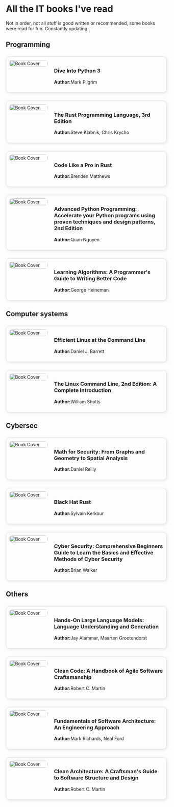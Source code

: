 
# All the IT books I've read

Not in order, not all stuff is good written or recommended, some books were read for fun. Constantly updating.

## Programming
<!------------------------------------------------------------------------------>
<div style="display: flex; align-items: flex-start; gap: 20px; padding: 10px; border: 1px solid #ddd; border-radius: 12px; box-shadow: 2px 2px 8px rgba(0,0,0,0.1); margin-top: 25px; ">
<!-- Book Cover -->
   <div style="flex: 0 0 120px;">
    <img src="{{site.url}}/images/books/6919462.jpg" alt="Book Cover" style="width: 100%; border-radius: 8px;"/>
  </div>
  <!-- Book Info -->
  <div style="flex: 1;">
    <h3>Dive Into Python 3</h3>
    <p><strong>Author:</strong>Mark Pilgrim</p>

     
 </div>
</div>

<!------------------------------------------------------------------------------>
<div style="display: flex; align-items: flex-start; gap: 20px; padding: 10px; border: 1px solid #ddd; border-radius: 12px; box-shadow: 2px 2px 8px rgba(0,0,0,0.1); margin-top: 25px; ">
<!-- Book Cover -->
   <div style="flex: 0 0 120px;">
    <img src="{{site.url}}/images/books/230337126.jpg" alt="Book Cover" style="width: 100%; border-radius: 8px;"/>
  </div>
  <!-- Book Info -->
  <div style="flex: 1;">
    <h3>The Rust Programming Language, 3rd Edition</h3>
    <p><strong>Author:</strong>Steve Klabnik, Chris Krycho</p>

     
 </div>
</div>

<!------------------------------------------------------------------------------>
<div style="display: flex; align-items: flex-start; gap: 20px; padding: 10px; border: 1px solid #ddd; border-radius: 12px; box-shadow: 2px 2px 8px rgba(0,0,0,0.1); margin-top: 25px; ">
<!-- Book Cover -->
   <div style="flex: 0 0 120px;">
    <img src="{{site.url}}/images/books/60509158.jpg" alt="Book Cover" style="width: 100%; border-radius: 8px;"/>
  </div>
  <!-- Book Info -->
  <div style="flex: 1;">
    <h3>Code Like a Pro in Rust</h3>
    <p><strong>Author:</strong>Brenden Matthews</p>

     
 </div>
</div>

<!------------------------------------------------------------------------------>
<div style="display: flex; align-items: flex-start; gap: 20px; padding: 10px; border: 1px solid #ddd; border-radius: 12px; box-shadow: 2px 2px 8px rgba(0,0,0,0.1); margin-top: 25px; ">
<!-- Book Cover -->
   <div style="flex: 0 0 120px;">
    <img src="{{site.url}}/images/books/61401602.jpg" alt="Book Cover" style="width: 100%; border-radius: 8px;"/>
  </div>
  <!-- Book Info -->
  <div style="flex: 1;">
    <h3>Advanced Python Programming: Accelerate your Python programs using proven techniques and design patterns, 2nd Edition</h3>
    <p><strong>Author:</strong>Quan Nguyen</p>

     
 </div>
</div>

<!------------------------------------------------------------------------------>
<div style="display: flex; align-items: flex-start; gap: 20px; padding: 10px; border: 1px solid #ddd; border-radius: 12px; box-shadow: 2px 2px 8px rgba(0,0,0,0.1); margin-top: 25px; ">
<!-- Book Cover -->
   <div style="flex: 0 0 120px;">
    <img src="{{site.url}}/images/books/59018209.jpg" alt="Book Cover" style="width: 100%; border-radius: 8px;"/>
  </div>
  <!-- Book Info -->
  <div style="flex: 1;">
    <h3>Learning Algorithms: A Programmer's Guide to Writing Better Code</h3>
    <p><strong>Author:</strong>George Heineman</p>

     
 </div>
</div>


## Computer systems
<!------------------------------------------------------------------------------>
<div style="display: flex; align-items: flex-start; gap: 20px; padding: 10px; border: 1px solid #ddd; border-radius: 12px; box-shadow: 2px 2px 8px rgba(0,0,0,0.1); margin-top: 25px; ">
<!-- Book Cover -->
   <div style="flex: 0 0 120px;">
    <img src="{{site.url}}/images/books/59841860.jpg" alt="Book Cover" style="width: 100%; border-radius: 8px;"/>
  </div>
  <!-- Book Info -->
  <div style="flex: 1;">
    <h3>Efficient Linux at the Command Line</h3>
    <p><strong>Author:</strong>Daniel J. Barrett</p>

     
 </div>
</div>

<!------------------------------------------------------------------------------>
<div style="display: flex; align-items: flex-start; gap: 20px; padding: 10px; border: 1px solid #ddd; border-radius: 12px; box-shadow: 2px 2px 8px rgba(0,0,0,0.1); margin-top: 25px; ">
<!-- Book Cover -->
   <div style="flex: 0 0 120px;">
    <img src="{{site.url}}/images/books/199455828.jpg" alt="Book Cover" style="width: 100%; border-radius: 8px;"/>
  </div>
  <!-- Book Info -->
  <div style="flex: 1;">
    <h3>The Linux Command Line, 2nd Edition: A Complete Introduction</h3>
    <p><strong>Author:</strong>William Shotts</p>

     
 </div>
</div>

## Cybersec
<!------------------------------------------------------------------------------>
<div style="display: flex; align-items: flex-start; gap: 20px; padding: 10px; border: 1px solid #ddd; border-radius: 12px; box-shadow: 2px 2px 8px rgba(0,0,0,0.1); margin-top: 25px; ">
<!-- Book Cover -->
   <div style="flex: 0 0 120px;">
    <img src="{{site.url}}/images/books/61907887.jpg" alt="Book Cover" style="width: 100%; border-radius: 8px;"/>
  </div>
  <!-- Book Info -->
  <div style="flex: 1;">
    <h3>Math for Security: From Graphs and Geometry to Spatial Analysis</h3>
    <p><strong>Author:</strong>Daniel Reilly</p>

     
 </div>
</div>

<!------------------------------------------------------------------------------>
<div style="display: flex; align-items: flex-start; gap: 20px; padding: 10px; border: 1px solid #ddd; border-radius: 12px; box-shadow: 2px 2px 8px rgba(0,0,0,0.1); margin-top: 25px; ">
<!-- Book Cover -->
   <div style="flex: 0 0 120px;">
    <img src="{{site.url}}/images/books/black_hat_rust_cover.jpg" alt="Book Cover" style="width: 100%; border-radius: 8px;"/>
  </div>
  <!-- Book Info -->
  <div style="flex: 1;">
    <h3>Black Hat Rust</h3>
    <p><strong>Author:</strong>Sylvain Kerkour</p>

     
 </div>
</div>

<!------------------------------------------------------------------------------>
<div style="display: flex; align-items: flex-start; gap: 20px; padding: 10px; border: 1px solid #ddd; border-radius: 12px; box-shadow: 2px 2px 8px rgba(0,0,0,0.1); margin-top: 25px; ">
<!-- Book Cover -->
   <div style="flex: 0 0 120px;">
    <img src="{{site.url}}/images/books/52018552.jpg" alt="Book Cover" style="width: 100%; border-radius: 8px;"/>
  </div>
  <!-- Book Info -->
  <div style="flex: 1;">
    <h3>Cyber Security: Comprehensive Beginners Guide to Learn the Basics and Effective Methods of Cyber Security</h3>
    <p><strong>Author:</strong>Brian Walker</p>

     
 </div>
</div>


## Others
<!------------------------------------------------------------------------------>
<div style="display: flex; align-items: flex-start; gap: 20px; padding: 10px; border: 1px solid #ddd; border-radius: 12px; box-shadow: 2px 2px 8px rgba(0,0,0,0.1); margin-top: 25px; ">
<!-- Book Cover -->
   <div style="flex: 0 0 120px;">
    <img src="{{site.url}}/images/books/210408850.jpg" alt="Book Cover" style="width: 100%; border-radius: 8px;"/>
  </div>
  <!-- Book Info -->
  <div style="flex: 1;">
    <h3>Hands-On Large Language Models: Language Understanding and Generation</h3>
    <p><strong>Author:</strong>Jay Alammar, Maarten Grootendorst</p>

     
 </div>
</div>

<!------------------------------------------------------------------------------>
<div style="display: flex; align-items: flex-start; gap: 20px; padding: 10px; border: 1px solid #ddd; border-radius: 12px; box-shadow: 2px 2px 8px rgba(0,0,0,0.1); margin-top: 25px; ">
<!-- Book Cover -->
   <div style="flex: 0 0 120px;">
    <img src="{{site.url}}/images/books/clean_code.jpg" alt="Book Cover" style="width: 100%; border-radius: 8px;"/>
  </div>
  <!-- Book Info -->
  <div style="flex: 1;">
    <h3>Clean Code: A Handbook of Agile Software Craftsmanship </h3>
    <p><strong>Author:</strong>Robert C. Martin</p>

     
 </div>
</div>

<!------------------------------------------------------------------------------>
<div style="display: flex; align-items: flex-start; gap: 20px; padding: 10px; border: 1px solid #ddd; border-radius: 12px; box-shadow: 2px 2px 8px rgba(0,0,0,0.1); margin-top: 25px; ">
<!-- Book Cover -->
   <div style="flex: 0 0 120px;">
    <img src="{{site.url}}/images/books/44144493.jpg" alt="Book Cover" style="width: 100%; border-radius: 8px;"/>
  </div>
  <!-- Book Info -->
  <div style="flex: 1;">
    <h3>Fundamentals of Software Architecture: An Engineering Approach</h3>
    <p><strong>Author:</strong>Mark Richards, Neal Ford</p>

     
 </div>
</div>

<!------------------------------------------------------------------------------>
<div style="display: flex; align-items: flex-start; gap: 20px; padding: 10px; border: 1px solid #ddd; border-radius: 12px; box-shadow: 2px 2px 8px rgba(0,0,0,0.1); margin-top: 25px; ">
<!-- Book Cover -->
   <div style="flex: 0 0 120px;">
    <img src="{{site.url}}/images/books/clean_arch.jpg" alt="Book Cover" style="width: 100%; border-radius: 8px;"/>
  </div>
  <!-- Book Info -->
  <div style="flex: 1;">
    <h3>Clean Architecture: A Craftsman's Guide to Software Structure and Design</h3>
    <p><strong>Author:</strong>Robert C. Martin</p>

     
 </div>
</div>
